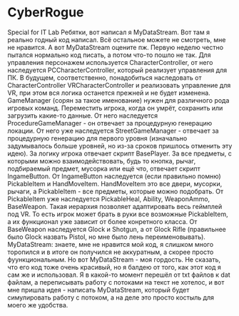 # CyberRogue
Special for IT Lab
Ребятки, вот написал я MyDataStream. Вот там я реально годный код написал. Всё остальное можете не смотреть, мне не нравится. А вот MyDataStream оцените пж.
Первую неделю честно пытался нормально код писать, а потом что-то пошло не так.
Для управления персонажем используется CharacterController, от него наследуется PCCharacterController, который реализует управления для ПК. В будущем, соответственно, понадобиться наследовать от CharacterController VRCharacterController и реализовать управление для VR, при этом вся логика останется прежней и не будет изменена.
GameManager (сорян за такое именование) нужен для различного рода игровых команд. Переместить игрока, когда он умрёт, сохранить или загрузить какие-то данные. От него наследуется ProcedureGameManager - он отвечает за процедурную генерацию локации. От него уже наследуется StreetGameManager - отвечает за процедурную генерацию для первого уровня (изначально задумывалось больше уровней, но из-за сроков пришлось отменить эту идею). За логику игрока отвечает скрипт BasePlayer. За все предметы, с которыми можно взаимодействовать, будь то кнопка, рычаг, подбираемый предмет, мусорка или ещё что, отвечает скрипт IngameButton. От IngameButton наследуется (если правильно помню) PickableItem и HandMoveItem. HandMoveItem это все двери, мусорки, рычаги, а PickableItem - все предметы, которые можно подобрать.
От PickableItem уже наследуется PickableHeal, Ability, WeaponAmmo, BaseWeapon. Такая иерархия позволяет адаптировать весь геймплей под VR.
То есть игрок может брать в руки все возможные PickableItem, а их функционал уже зависит от более конретного класса.
От BaseWeapon наследуется Glock и Shotgun, а от Glock Rifle (правильнее было Glock назвать Pistol, но мне было лень переименовывать).
MyDataStream: знаете, мне не нравится мой код, я слишком много торопился и в итоге он получился не аккуратным, а скорее просто фуункциональным. Но вот MyDataStream - моя гордость. Не сказать, что его код тоже очень красивый, но я балдею от того, как этот код я сам же и использовал. Я в какой-то момент перешёл от txt файлов к dat файлам, а переписывать работу с потоками на текст не хотелос, и вот мне пришла идея - написать MyDataStream, который будет симулировать работу с потоком, а на деле это просто костыль для моего же удобства.
